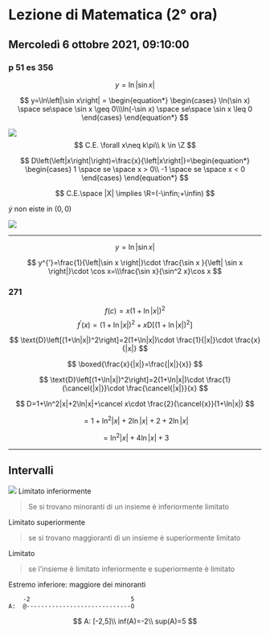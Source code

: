 #  Lezione di Matematica (2° ora)
## Mercoledì 6 ottobre 2021, 09:10:00


### p 51 es 356
$$
y=\ln\left|\sin x\right|
$$

$$
y=\ln\left|\sin x\right| = \begin{equation*} \begin{cases} \ln(\sin x) \space se\space \sin x \geq 0\\\ln(-\sin x) \space se\space \sin x \leq 0 \end{cases} \end{equation*}
$$

![](https://i.imgur.com/ljzE2R8.jpg)
$$
C.E. \forall x\neq k\pi\\
k \in \Z
$$


$$
D\left(\left|x\right|\right)=\frac{x}{\left|x\right|}=\begin{equation*} \begin{cases} 1 \space se \space x > 0\\
-1 \space se \space x < 0
\end{cases} \end{equation*}
$$

$$
C.E.\space |X| \implies \R=(-\infin;+\infin)
$$


$\dot y$ non eiste in $(0,0)$

![](https://i.imgur.com/72iCDVV.jpg)

---
$$
y=\ln\left|\sin x \right|
$$


$$
y^{'}=\frac{1}{\left|\sin x \right|}\cdot \frac{\sin x }{\left| \sin x \right|}\cdot \cos x=\\\frac{\sin x}{\sin^2 x}\cos x
$$


### 271

$$
f(c)=x\left(1+\ln \left|x\right|\right)^2
$$
$$
f^{'}(x)=(1+\ln |x|)^2+x\text{D}\left[(1+\ln|x|)^2\right]
$$

$$
\text{D}\left[(1+\ln|x|)^2\right]=2(1+\ln|x|)\cdot \frac{1}{|x|}\cdot \frac{x}{|x|}
$$

$$
\boxed{\frac{x}{|x|}=\frac{|x|}{x}}
$$

$$
\text{D}\left[(1+\ln|x|)^2\right]=2(1+\ln|x|)\cdot \frac{1}{\cancel{|x|}}\cdot \frac{\cancel{|x|}}{x}
$$

$$
D=1+\ln^2|x|+2\ln|x|+\cancel x\cdot \frac{2}{\cancel{x}}(1+\ln|x|)
$$

$$
=1+\ln^2|x|+2\ln|x|+2+2\ln|x|
$$

$$
=\ln^2|x|+4\ln |x|+3
$$


---

## Intervalli
![](https://i.imgur.com/VBPJOYm.jpg)
Limitato inferiormente
> Se si  trovano minoranti di un insieme è inferiormente limitato
 
Limitato superiormente
> se si trovano maggioranti di un insieme è superiormente limitato

Limitato
> se l'insieme è limitato inferiormente e superiormente è limitato



Estremo inferiore: maggiore dei minoranti

		-2                            5
	A:	@-----------------------------O
$$
A: [-2,5]\\
inf(A)=-2\\
sup(A)=5
$$


<!--stackedit_data:
eyJoaXN0b3J5IjpbOTIwMzM1NDI4LDc4MjU3NTgyMiwtMTM4MT
Y4OTEyMCwyMDg2NDk0Njc5LDE4NDg2MjkwMTZdfQ==
-->